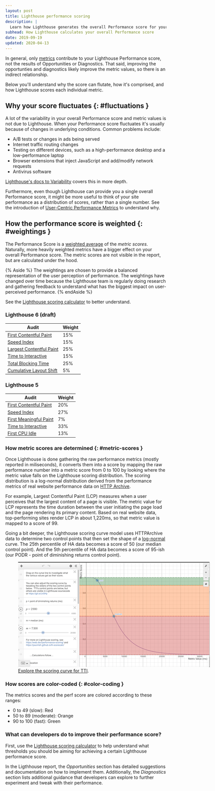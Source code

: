 ```yaml
---
layout: post
title: Lighthouse performance scoring
description: |
  Learn how Lighthouse generates the overall Performance score for your page.
subhead: How Lighthouse calculates your overall Performance score
date: 2019-09-19
updated: 2020-04-13
---
```


In general, only [metrics](/lighthouse-performance/#metrics)
contribute to your Lighthouse Performance score, not the results of Opportunities or Diagnostics.
That said, improving the opportunties and diagnostics likely improve the metric values, so there
is an indirect relationship.

Below you'll understand why the score can flutate, how it's comprised, and how Lighthouse scores
each individual metric.

## Why your score fluctuates {: #fluctuations }

A lot of the variability in your overall Performance score and metric values is not due to Lighthouse. When your Performance score fluctuates it's usually because of changes in underlying conditions. Common
problems include:

* A/B tests or changes in ads being served
* Internet traffic routing changes
* Testing on different devices, such as a high-performance desktop and a low-performance laptop
* Browser extensions that inject JavaScript and add/modify network requests
* Antivirus software

[Lighthouse's docs to Variability](https://github.com/GoogleChrome/lighthouse/blob/master/docs/variability.md) covers this in more depth.

Furthermore, even though Lighthouse can provide you a single overall Performance score, it might be more
useful to think of your site performance as a distribution of scores, rather than a single number.
See the introduction of [User-Centric Performance Metrics](https://developers.google.com/web/fundamentals/performance/user-centric-performance-metrics)
to understand why.


## How the performance score is weighted {: #weightings }

The Performance Score is a [weighted average](https://www.wikihow.com/Calculate-Weighted-Average#Weighted_Averages_without_Percentages_sub) of the _metric scores_. Naturally, more heavily weighted metrics have a bigger effect on your overall Performance score.
The metric scores are not visible in the report, but are calculated under the hood.


{% Aside %}
  The weightings are chosen to provide a balanced representation of the user perception of performance. The weightings have changed over time because the Lighthouse team is regularly
  doing research and gathering feedback to understand what has the biggest
  impact on user-perceived performance.
{% endAside %}


See the [Lighthouse scoring calculator](https://paulirish.github.io/lh-scorecalc/) to better understand.

### Lighthouse 6 (draft)

<div class="w-table-wrapper">
  <table>
    <thead>
      <tr>
        <th>Audit</th>
        <th>Weight</th>
      </tr>
    </thead>
    <tbody>
      <tr>
        <td><a href="/first-contentful-paint/">First Contentful Paint</a></td>
        <td>15%</td>
      </tr>
      <tr>
        <td><a href="/speed-index/">Speed Index</a></td>
        <td>15%</td>
      </tr>
      <tr>
        <td><a href="/lcp/">Largest Contentful Paint</a></td>
        <td>25%</td>
      </tr>
      <tr>
        <td><a href="/interactive/">Time to Interactive</a></td>
        <td>15%</td>
      </tr>
      <tr>
        <td><a href="/lighthouse-total-blocking-time/">Total Blocking Time</a></td>
        <td>25%</td>
      </tr>
      <tr>
        <td><a href="/cls/">Cumulative Layout Shift</a></td>
        <td>5%</td>
      </tr>
    </tbody>
  </table>
</div>


### Lighthouse 5

<div class="w-table-wrapper">
  <table>
    <thead>
      <tr>
        <th>Audit</th>
        <th>Weight</th>
      </tr>
    </thead>
    <tbody>
      <tr>
        <td><a href="/first-contentful-paint/">First Contentful Paint</a></td>
        <td>20%</td>
      </tr>
      <tr>
        <td><a href="/speed-index/">Speed Index</a></td>
        <td>27%</td>
      </tr>
      <tr>
        <td><a href="/first-meaningful-paint/">First Meaningful Paint</a></td>
        <td>7%</td>
      </tr>
      <tr>
        <td><a href="/interactive/">Time to Interactive</a></td>
        <td>33%</td>
      </tr>
      <tr>
        <td><a href="/first-cpu-idle/">First CPU Idle</a></td>
        <td>13%</td>
      </tr>
    </tbody>
  </table>
</div>



### How metric scores are determined {: #metric-scores }

Once Lighthouse is done gathering the raw performance metrics (mostly reported in miliseconds), it converts them into a score by mapping the raw performance number into a metric score from 0 to 100 by looking where the metric value falls on the Lighthouse scoring distribution. The scoring distribution is
a log-normal distribution derived from the performance metrics of real website performance
data on [HTTP Archive](https://httparchive.org/).

For example, Largest Contentful Paint (LCP) measures when a user perceives that the
largest content of a page is visible. The metric value for LCP represents the time duration between
the user initiating the page load and the page rendering its primary content. Based on real
website data, top-performing sites render LCP in about 1,220ms, so that metric value is mapped to
a score of 99.

Going a bit deeper, the Lighthouse scoring curve model uses HTTPArchive data to determine two control points that then set the shape of a [log-normal](https://en.wikipedia.org/wiki/Weber%E2%80%93Fechner_law) curve. The 25th percentile of HA data becomes a score of 50 (our median control point). And the 5th percentile of HA data becomes a score of 95-ish (our PODR - point of diminishing returns control point).



<figure class="w-figure">
  <img src="./scoring-curve.png" alt="Image of a the scoring curve for TTI" style="max-width: 600px;">
  <figcaption class="w-figcaption">
    <a href="https://www.desmos.com/calculator/dufar5rf4g">Explore the scoring curve for TTI</a>.
  </figcaption>
</figure>



### How scores are color-coded {: #color-coding }

The metrics scores and the perf score are colored according to these ranges:

* 0 to 49 (slow): Red
* 50 to 89 (moderate): Orange
* 90 to 100 (fast): Green

### What can developers do to improve their performance score?
First, use the [Lighthouse scoring calculator](https://paulirish.github.io/lh-scorecalc/) to help understand what thresholds you should be aiming for achieving a certain Lighthouse performance score.

In the Ligthhouse report, the _Opportunities_ section has detailed suggestions and documentation on how to implement them. Additionally, the _Diagnostics_ section lists additional guidance that developers can explore to further experiment and tweak with their performance.


<!--
## Historical versions

### Lighthouse 3 and 4

<div class="w-table-wrapper">
  <table>
    <thead>
      <tr>
        <th>Audit</th>
        <th>Weight</th>
      </tr>
    </thead>
    <tbody>
      <tr>
        <td><a href="/first-contentful-paint/">First Contentful Paint</a></td>
        <td>23%</td>
      </tr>
      <tr>
        <td><a href="/speed-index/">Speed Index</a></td>
        <td>27%</td>
      </tr>
      <tr>
        <td><a href="/first-meaningful-paint/">First Meaningful Paint</a></td>
        <td>7%</td>
      </tr>
      <tr>
        <td><a href="/interactive/">Time to Interactive</a></td>
        <td>33%</td>
      </tr>
      <tr>
        <td><a href="/first-cpu-idle/">First CPU Idle</a></td>
        <td>13%</td>
      </tr>
    </tbody>
  </table>
</div>

### Lighthouse 2

<div class="w-table-wrapper">
  <table>
    <thead>
      <tr>
        <th>Audit</th>
        <th>Weight</th>
      </tr>
    </thead>
    <tbody>
      <tr>
        <td><a href="/first-contentful-paint/">First Contentful Paint</a></td>
        <td>6%</td>
      </tr>
      <tr>
        <td><a href="/speed-index/">Speed Index</a></td>
        <td>6%</td>
      </tr>
      <tr>
        <td><a href="/first-meaningful-paint/">First Meaningful Paint</a></td>
        <td>29%</td>
      </tr>
      <tr>
        <td><a href="/interactive/">Time to Interactive</a></td>
        <td>29%</td>
      </tr>
      <tr>
        <td><a href="/first-cpu-idle/">First CPU Idle</a></td>
        <td>29%</td>
      </tr>
    </tbody>
  </table>
</div>

-->

